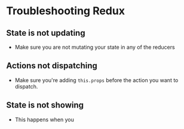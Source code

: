 # Troubleshooting Redux

## State is not updating
- Make sure you are not mutating your state in any of the reducers

## Actions not dispatching
- Make sure you're adding `this.props` before the action you want to dispatch.

## State is not showing
- This happens when you
